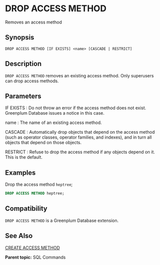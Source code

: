 # DROP ACCESS METHOD

Removes an access method

## Synopsis

``` {#sql_command_synopsis}
DROP ACCESS METHOD [IF EXISTS] <name> [CASCADE | RESTRICT]
```

## Description

`DROP ACCESS METHOD` removes an existing access method. Only superusers can drop access methods.

## Parameters

IF EXISTS
:   Do not throw an error if the access method does not exist. Greenplum Database issues a notice in this case.

name
:   The name of an existing access method.

CASCADE
:   Automatically drop objects that depend on the access method (such as operator classes, operator families, and indexes), and in turn all objects that depend on those objects.

RESTRICT
:   Refuse to drop the access method if any objects depend on it. This is the default.

## Examples

Drop the access method `heptree`;

``` sql
DROP ACCESS METHOD heptree;
```

## Compatibility

`DROP ACCESS METHOD` is a Greenplum Database extension.

## See Also

[CREATE ACCESS METHOD](CREATE_ACCESS_METHOD.html)

**Parent topic:** SQL Commands

